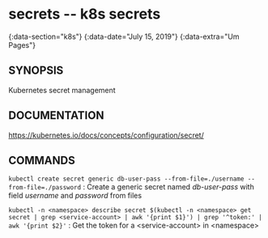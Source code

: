 # secrets -- k8s secrets
{:data-section="k8s"}
{:data-date="July 15, 2019"}
{:data-extra="Um Pages"}

## SYNOPSIS

Kubernetes secret management

## DOCUMENTATION

https://kubernetes.io/docs/concepts/configuration/secret/

## COMMANDS

`kubectl create secret generic db-user-pass --from-file=./username --from-file=./password`
: Create a generic secret named *db-user-pass* with field *username* and *password* from files

`kubectl -n <namespace> describe secret $(kubectl -n <namespace> get secret | grep <service-account> | awk '{print $1}') | grep '^token:' | awk '{print $2}'`
: Get the token for a \<service-account\> in \<namespace\>
